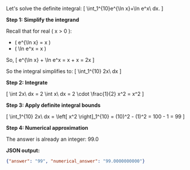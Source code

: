 Let's solve the definite integral:
\[
\int_1^{10}e^{\ln x}+\ln e^x\ dx.
\]

**Step 1: Simplify the integrand**

Recall that for real \( x > 0 \):

- \( e^{\ln x} = x \)
- \( \ln e^x = x \)

So,
\[
e^{\ln x} + \ln e^x = x + x = 2x
\]

So the integral simplifies to:
\[
\int_1^{10} 2x\ dx
\]

**Step 2: Integrate**

\[
\int 2x\ dx = 2 \int x\ dx = 2 \cdot \frac{1}{2} x^2 = x^2
\]

**Step 3: Apply definite integral bounds**

\[
\int_1^{10} 2x\ dx = \left[ x^2 \right]_1^{10} = (10)^2 - (1)^2 = 100 - 1 = 99
\]

**Step 4: Numerical approximation**

The answer is already an integer: 99.0

**JSON output:**
```json
{"answer": "99", "numerical_answer": "99.0000000000"}
```
